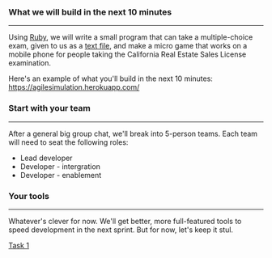 ### What we will build in the next 10 minutes
---
Using [Ruby](https://www.ruby-lang.org/en/), we will write a small program that can take a multiple-choice exam, given to us as a [text file](../master/mce.txt), and make a micro game that works on a mobile phone for people taking the California Real Estate Sales License examination.

Here's an example of what you'll build in the next 10 minutes: https://agilesimulation.herokuapp.com/

### Start with your team
---
After a general big group chat, we'll break into 5-person teams. 
Each team will need to seat the following roles:
* Lead developer
* Developer - intergration
* Developer - enablement

### Your tools
---
Whatever's clever for now. We'll get better, more full-featured tools to speed development in the next sprint. But for now, let's keep it stul.

[Task 1](../master/task1.md)
